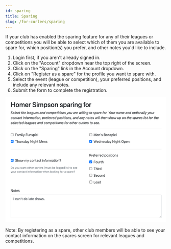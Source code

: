 ```yaml
---
id: sparing
title: Sparing
slug: /for-curlers/sparing
---
```


If your club has enabled the sparing feature for any of their leagues or competitions you will be able to select which of them you are available to spare for, which position(s) you prefer, and other notes you'd like to include.

1. Login first, if you aren't already signed in.
2. Click on the "Account" dropdown near the top right of the screen.
3. Click on the "Sparing" link in the Account dropdown.
4. Click on "Register as a spare" for the profile you want to spare with.
5. Select the event (league or competition), your preferred positions, and include any relevant notes.
6. Submit the form to complete the registration.

![Set Sparing Preferences](/img/docs/for-curlers/sparing.png)

Note: By registering as a spare, other club members will be able to see your contact information on the spares screen for relevant leagues and competitions.
